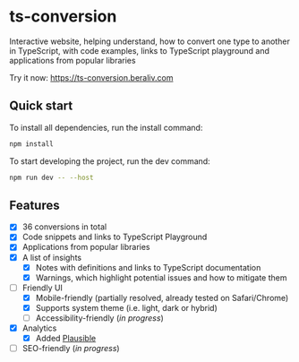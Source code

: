 # ts-conversion

Interactive website, helping understand, how to convert one type to another in TypeScript, with code examples, links to TypeScript playground and applications from popular libraries

Try it now: https://ts-conversion.beraliv.com

## Quick start

To install all dependencies, run the install command:

```bash
npm install
```

To start developing the project, run the dev command:

```bash
npm run dev -- --host
```

## Features

- [x] 36 conversions in total
- [x] Code snippets and links to TypeScript Playground
- [x] Applications from popular libraries
- [x] A list of insights
  - [x] Notes with definitions and links to TypeScript documentation
  - [x] Warnings, which highlight potential issues and how to mitigate them
- [ ] Friendly UI
  - [x] Mobile-friendly (partially resolved, already tested on Safari/Chrome)
  - [x] Supports system theme (i.e. light, dark or hybrid)
  - [ ] Accessibility-friendly (_in progress_)
- [x] Analytics
  - [x] Added [Plausible](https://plausible.io/ts-conversion.beraliv.com)
- [ ] SEO-friendly (_in progress_)
